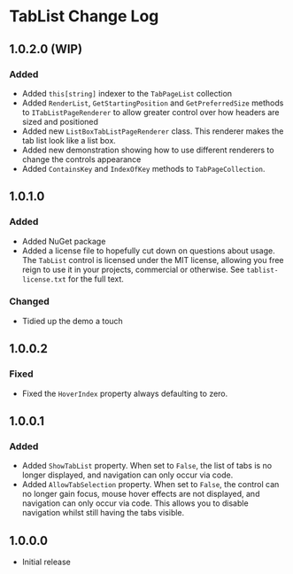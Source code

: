 # TabList Change Log

## 1.0.2.0 (WIP)
### Added
* Added `this[string]` indexer to the `TabPageList` collection
* Added `RenderList`, `GetStartingPosition` and `GetPreferredSize` methods to `ITabListPageRenderer` to allow greater control over how headers are sized and positioned
* Added new `ListBoxTabListPageRenderer` class. This renderer makes the tab list look like a list box.
* Added new demonstration showing how to use different renderers to change the controls appearance
* Added `ContainsKey` and `IndexOfKey` methods to `TabPageCollection`.

## 1.0.1.0
### Added
* Added NuGet package
* Added a license file to hopefully cut down on questions about usage. The `TabList` control is licensed under the MIT license, allowing you free reign to use it in your projects, commercial or otherwise. See `tablist-license.txt` for the full text.

### Changed
* Tidied up the demo a touch

## 1.0.0.2
### Fixed
* Fixed the `HoverIndex` property always defaulting to zero.

## 1.0.0.1
### Added
* Added `ShowTabList` property. When set to `False`, the list of tabs is no longer displayed, and navigation can only occur via code.
* Added `AllowTabSelection` property. When set to `False`, the control can no longer gain focus, mouse hover effects are not displayed, and navigation can only occur via code. This allows you to disable navigation whilst still having the tabs visible.

## 1.0.0.0
* Initial release
